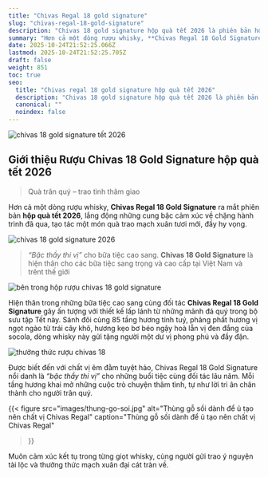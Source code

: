 ```yaml
---
title: "Chivas Regal 18 gold signature"
slug: "chivas-regal-18-gold-signature"
description: "Chivas 18 gold signature hộp quà tết 2026 là phiên bản hộp tết dành cho năm 2026 mà nhà Chivas Regal dành cho Việt Nam"
summary: "Hơn cả một dòng rượu whisky, **Chivas Regal 18 Gold Signature** ra mắt phiên bản hộp quà tết 2026, lắng động những cung bậc cảm xúc về chặng hành trình đã qua, tạo tác một món quà trao mạch xuân tươi mới, đầy hy vọng."
date: 2025-10-24T21:52:25.066Z
lastmod: 2025-10-24T21:52:25.705Z
draft: false
weight: 851
toc: true
seo:
  title: "Chivas regal 18 gold signature hộp quà tết 2026"
  description: "Chivas 18 gold signature hộp quà tết 2026 là phiên bản hộp tết dành cho năm 2026 mà nhà Chivas Regal dành cho Việt Nam"
  canonical: ""
  noindex: false
---
```


![chivas 18 gold signature tết 2026 ](images/chivas-18-gold-signature.jpg  "rượu chivas 18 gold signature hộp quà tết")

## Giới thiệu Rượu Chivas 18 Gold Signature hộp quà tết 2026

> Quà trân quý – trao tình thâm giao

Hơn cả một dòng rượu whisky, **Chivas Regal 18 Gold Signature** ra mắt phiên bản **hộp quà tết 2026**, lắng động những cung bậc cảm xúc về chặng hành trình đã qua, tạo tác một món quà trao mạch xuân tươi mới, đầy hy vọng.

![chivas 18 gold signature 2026 ](images/slogan-chivas-18-gold.jpg  "bậc thầy thi vị cho bữa tiệc cao sang")

> *“Bậc thầy thi vị”* cho bữa tiệc cao sang. **Chivas 18 Gold Signature** là hiện thân cho các bữa tiệc sang trọng và cao cấp tại Việt Nam và trênt thế giới

![bên trong hộp rượu chivas 18 gold signature ](images/inside-box-chivas-18-gold.jpg  "hộp quà tết chivas 18 gold signature tết 2026")

Hiện thân trong những bữa tiệc cao sang cùng đối tác **Chivas Regal 18 Gold Signature** gây ấn tượng với thiết kế lấp lánh từ những mảnh đá quý trong bộ sưu tập Tết này. Sánh đôi cùng 85 tầng hương tinh tuý, phảng phất hương vị ngọt ngào từ trái cây khô, hương kẹo bơ béo ngậy hoà lẫn vị đen đắng của socola, dòng whisky này gửi tặng người một dư vị phong phú và đầy đặn.

![thưởng thức rượu chivas 18](images/chivas-18-gold-signature-show.jpg  "Chivas 18 gold sang trọng và hiện đại")

Được biết đến với chất vị êm đằm tuyệt hảo, Chivas Regal 18 Gold Signature nổi danh là _“bậc thầy thi vị”_ cho những buổi tiệc cùng đối tác lâu năm. Mỗi tầng hương khai mở những cuộc trò chuyện thâm tình, tự như lời tri ân chân thành cho người trân quý.

{{< figure
  src="images/thung-go-soi.jpg"
  alt="Thùng gỗ sồi dành để ủ tạo nên chất vị Chivas Regal"
  caption="Thùng gỗ sồi dành để ủ tạo nên chất vị Chivas Regal"
>}}

Muôn cảm xúc kết tụ trong từng giọt whisky, cùng người gửi trao ý nguyện tài lộc và thưởng thức mạch xuân đại cát tràn về.

